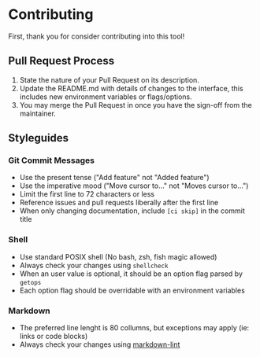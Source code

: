 # Contributing

First, thank you for consider contributing into this tool!

## Pull Request Process

1. State the nature of your Pull Request on its description.
2. Update the README.md with details of changes to the interface, this includes
   new environment variables or flags/options.
3. You may merge the Pull Request in once you have the sign-off from the
   maintainer.

## Styleguides

### Git Commit Messages

* Use the present tense ("Add feature" not "Added feature")
* Use the imperative mood ("Move cursor to..." not "Moves cursor to...")
* Limit the first line to 72 characters or less
* Reference issues and pull requests liberally after the first line
* When only changing documentation, include `[ci skip]` in the commit title

### Shell

* Use standard POSIX shell (No bash, zsh, fish magic allowed)
* Always check your changes using `shellcheck`
* When an user value is optional, it should be an option flag parsed by `getops`
* Each option flag should be overridable with an environment variables

### Markdown

* The preferred line lenght is 80 collumns, but exceptions may apply (ie: links
  or code blocks)
* Always check your changes using [markdown-lint](https://github.com/igorshubovych/markdownlint-cli)
